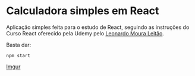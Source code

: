 # Calculadora simples em React

Aplicação simples feita para o estudo de React, seguindo as instruções do Curso React oferecido pela Udemy pelo [Leonardo Moura Leitão](https://github.com/leonardomleitao).

Basta dar:

`npm start`

[Imgur](https://imgur.com/xOu6lgZ)
